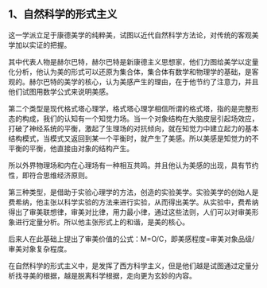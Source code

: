 <h2>1、自然科学的形式主义</h2><p data-pid="XbNVd93-">这一学派立足于康德美学的纯粹美，试图以近代自然科学方法论，对传统的客观美学加以实证的把握。</p><p data-pid="KYPj2KoZ">其中代表人物是赫尔巴特，赫尔巴特是新康德主义思想家，他们力图给美学以定量化分析，他认为美的形式可以还原为集合体，集合体有数学和物理学的基础，是客观的。赫尔巴特的美学的核心，认为美感产生的理由，在于他节约了注意力，并且他们试图用数学公式来说明美感。</p><p data-pid="wHkbZGdl">第二个类型是现代格式塔心理学，格式塔心理学相信所谓的格式塔，指的是完整形态的构成，我们的认知有一个知觉力场。当一个对象结构在大脑皮层引起场效应，打破了神经系统的平衡，激起了生理场的对抗倾向，就在知觉力中建立起力的基本结构模式，当模式又返回到某一个平衡时，就产生了美感。所以美感是知觉力的不平衡的平衡，他直接由对象的结构产生。</p><p data-pid="a57WBCL-">所以外界物理场和内在心理场有一种相互共鸣。并且他认为美感的出现，具有节约性，即符合思维经济原则。</p><p data-pid="_g4CM3Qh">第三种类型，是借助于实验心理学的方法，创造的实验美学。实验美学的创始人是费希纳，他主张以科学实验的方法来进行实验，从而得出美学。从实验中，费希纳得出了审美联想律，审美对比律，用力最小律，通过这些法则，人们可以对审美形象进行定量分析。所以他主张形式上的和谐，是美的核心。</p><p data-pid="V8NQzgOq">后来人在此基础上提出了审美价值的公式：M=O/C，即美感程度=审美对象品级/审美对象复杂程度。</p><p data-pid="yvdjNvav">在自然科学的形式主义中，是发挥了西方科学主义，但是他们越是试图通过定量分析找寻美的根据，越是脱离科学根据，走向更为玄妙的内容。</p><p></p>